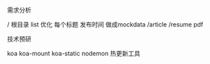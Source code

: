 需求分析

/ 根目录 list 优化 每个标题 发布时间 做成mockdata
/article 
/resume pdf 


技术预研

koa 
koa-mount
koa-static
nodemon 热更新工具